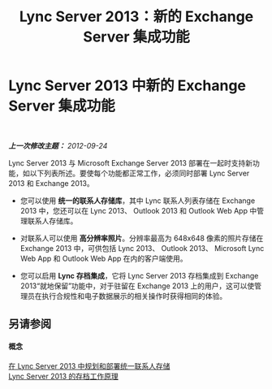 ﻿---
title: Lync Server 2013：新的 Exchange Server 集成功能
TOCTitle: 新的 Exchange Server 集成功能
ms:assetid: cad9cbfa-f213-42af-9c8b-9baf1a5bf6bd
ms:mtpsurl: https://technet.microsoft.com/zh-cn/library/JJ205269(v=OCS.15)
ms:contentKeyID: 49314245
ms.date: 05/19/2016
mtps_version: v=OCS.15
ms.translationtype: HT
---

# Lync Server 2013 中新的 Exchange Server 集成功能

 

_**上一次修改主题：** 2012-09-24_

Lync Server 2013 与 Microsoft Exchange Server 2013 部署在一起时支持新功能，如以下列表所述。要使每个功能都正常工作，必须同时部署 Lync Server 2013 和 Exchange 2013。

  - 您可以使用 **统一的联系人存储库**，其中 Lync 联系人列表存储在 Exchange 2013 中，您还可以在 Lync 2013、 Outlook 2013 和 Outlook Web App 中管理联系人存储库。

  - 对联系人可以使用 **高分辨率照片**。分辨率最高为 648x648 像素的照片存储在 Exchange 2013 中，可供包括 Lync 2013、 Outlook 2013、 Microsoft Lync Web App 和 Outlook Web App 在内的客户端使用。

  - 您可以启用 **Lync 存档集成**，它将 Lync Server 2013 存档集成到 Exchange 2013“就地保留”功能中，对于驻留在 Exchange 2013 上的用户，这可以使管理员在执行合规性和电子数据展示的相关操作时获得相同的体验。

## 另请参阅

#### 概念

[在 Lync Server 2013 中规划和部署统一联系人存储](lync-server-2013-planning-and-deploying-unified-contact-store.md)  
[Lync Server 2013 的存档工作原理](lync-server-2013-how-archiving-works.md)


